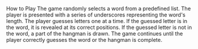 How to Play
The game randomly selects a word from a predefined list.
The player is presented with a series of underscores representing the word's length.
The player guesses letters one at a time.
If the guessed letter is in the word, it is revealed at its correct positions.
If the guessed letter is not in the word, a part of the hangman is drawn.
The game continues until the player correctly guesses the word or the hangman is complete.